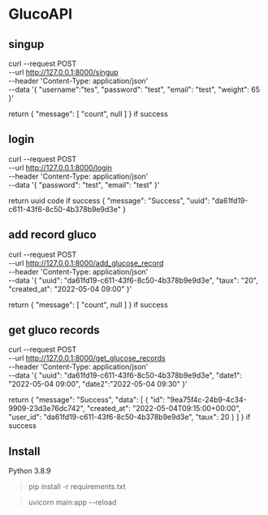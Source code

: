 # GlucoAPI

## singup

curl --request POST \
  --url http://127.0.0.1:8000/singup \
  --header 'Content-Type: application/json' \
  --data '{
	"username":"tes",
	"password": "test",
	"email": "test",
	"weight": 65
}'

return {
	"message": [
		"count",
		null
	]
} if success

## login

curl --request POST \
  --url http://127.0.0.1:8000/login \
  --header 'Content-Type: application/json' \
  --data '{
	"password": "test",
	"email": "test"
}'

return uuid code if success
{
	"message": "Success",
	"uuid": "da61fd19-c611-43f6-8c50-4b378b9e9d3e"
}

## add record gluco 

curl --request POST \
  --url http://127.0.0.1:8000/add_glucose_record \
  --header 'Content-Type: application/json' \
  --data '{
	"uuid": "da61fd19-c611-43f6-8c50-4b378b9e9d3e",
	"taux": "20",
	"created_at": "2022-05-04 09:00"
}'

return {
	"message": [
		"count",
		null
	]
} if success

## get gluco records

curl --request POST \
  --url http://127.0.0.1:8000/get_glucose_records \
  --header 'Content-Type: application/json' \
  --data '{
	"uuid": "da61fd19-c611-43f6-8c50-4b378b9e9d3e",
	"date1": "2022-05-04 09:00",
	"date2":"2022-05-04 09:30"
}'

return {
	"message": "Success",
	"data": [
		{
			"id": "9ea75f4c-24b9-4c34-9909-23d3e76dc742",
			"created_at": "2022-05-04T09:15:00+00:00",
			"user_id": "da61fd19-c611-43f6-8c50-4b378b9e9d3e",
			"taux": 20
		}
	]
} if success

## Install 
Python 3.8.9
> pip install -r requirements.txt

> uvicorn main:app --reload






